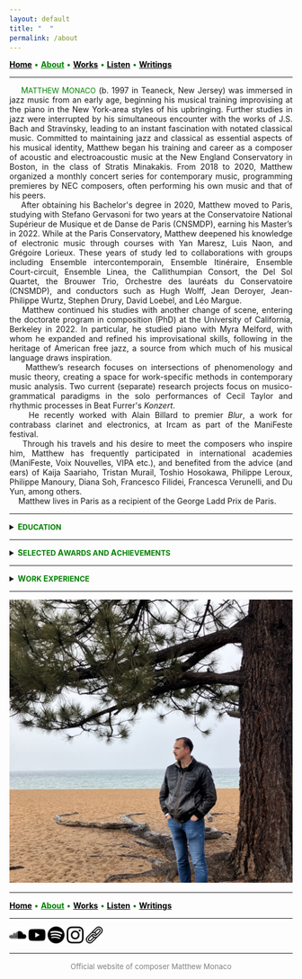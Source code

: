 ```yaml
---
layout: default
title: " ‎ "
permalink: /about
---
```


<a href="/" style="color: black">**Home**</a> <a style="color: green"> • </a> <a href="/about" style="color: green">**About**</a> <a style="color: green"> • </a> <a href="/works" style="color: black">**Works**</a> <a style="color: green"> • </a> <a href="/listen" style="color: black">**Listen**</a> <a style="color: green"> • </a> <a href="/writings" style="color: black">**Writings**</a>

***

<div style="text-align: justify">&nbsp; &nbsp; <a style="color: green">M<font size="2">ATTHEW</font> M<font size="2">ONACO</font></a> (b. 1997 in Teaneck, New Jersey) was immersed in jazz music from an early age, beginning his musical training improvising at the piano in the New York-area styles of his upbringing. Further studies in jazz were interrupted by his simultaneous encounter with the works of J.S. Bach and Stravinsky, leading to an instant fascination with notated classical music. Committed to maintaining jazz and classical as essential aspects of his musical identity, Matthew began his training and career as a composer of acoustic and electroacoustic music at the New England Conservatory in Boston, in the class of Stratis Minakakis. From 2018 to 2020, Matthew organized a monthly concert series for contemporary music, programming premieres by NEC composers, often performing his own music and that of his peers.</div>  


<div style="text-align: justify">&nbsp; &nbsp; After obtaining his Bachelor's degree in 2020, Matthew moved to Paris, studying with Stefano Gervasoni for two years at the Conservatoire National Supérieur de Musique et de Danse de Paris (CNSMDP), earning his Master’s in 2022. While at the Paris Conservatory, Matthew deepened his knowledge of electronic music through courses with Yan Maresz, Luis Naon, and Grégoire Lorieux. These years of study led to collaborations with groups including Ensemble intercontemporain, Ensemble Itinéraire, Ensemble Court-circuit, Ensemble Linea, the Callithumpian Consort, the Del Sol Quartet, the Brouwer Trio, Orchestre des lauréats du Conservatoire (CNSMDP), and conductors such as Hugh Wolff, Jean Deroyer, Jean-Philippe Wurtz, Stephen Drury, David Loebel, and Léo Margue.</div>  


<div style="text-align: justify">&nbsp; &nbsp; Matthew continued his studies with another change of scene, entering the doctorate program in composition (PhD) at the University of California, Berkeley in 2022. In particular, he studied piano with Myra Melford, with whom he expanded and refined his improvisational skills, following in the heritage of American free jazz, a source from which much of his musical language draws inspiration.</div>  


<div style="text-align: justify">&nbsp; &nbsp; Matthew’s research focuses on intersections of phenomenology and music theory, creating a space for work-specific methods in contemporary music analysis. Two current (separate) research projects focus on musico-grammatical paradigms in the solo performances of Cecil Taylor and rhythmic processes in Beat Furrer's <em>Konzert</em>. </div>  


<div style="text-align: justify">&nbsp; &nbsp; He recently worked with Alain Billard to premier <em>Blur</em>, a work for contrabass clarinet and electronics, at Ircam as part of the ManiFeste festival.</div>  


<div style="text-align: justify">&nbsp; &nbsp; Through his travels and his desire to meet the composers who inspire him, Matthew has frequently participated in international academies (ManiFeste, Voix Nouvelles, VIPA etc.), and benefited from the advice (and ears) of Kaija Saariaho, Tristan Murail, Toshio Hosokawa, Philippe Leroux, Philippe Manoury, Diana Soh, Francesco Filidei, Francesca Verunelli, and Du Yun, among others.</div>  


<div style="text-align: justify">&nbsp; &nbsp; Matthew lives in Paris as a recipient of the George Ladd Prix de Paris.</div>  

***

<details>
<summary><a style="color: green"><strong>E<font size="2">DUCATION</font></strong></a></summary>
<br>
<p style="padding-left: 1em; text-indent: -1em;">
<strong>PhD Candidate in Composition</strong> (degree in progress, graduation date: May 2027)
</p>
<p style="padding-left: 3em; text-indent: -3em;">
&nbsp; &nbsp; &nbsp; &nbsp; <em>University of California, Berkeley</em>
</p>
<p style="padding-left: 1em; text-indent: -1em;">
<strong>Master's Degree in Composition</strong> (2022)
</p>
<p style="padding-left: 3em; text-indent: -3em;">
&nbsp; &nbsp; &nbsp; &nbsp; <em>Conservatoire National Supérieur de Musique et de Danse de Paris</em>
</p>
<p style="padding-left: 1em; text-indent: -1em;">
<strong>Bachelor's Degree in Composition</strong> (2020)
</p>
<p style="padding-left: 3em; text-indent: -3em;">
&nbsp; &nbsp; &nbsp; &nbsp; <em>New England Conservatory</em>, Minor in Music Theory
</p>
</details>

***

<details>
<summary><a style="color: green"><strong>S<font size="2">ELECTED</font> A<font size="2">WARDS AND</font> A<font size="2">CHIEVEMENTS</font></strong></a></summary>
<br>
<p style="padding-left: 1em; text-indent: -1em;">
<font size="2"><strong>2025</strong></font> George Ladd Prix de Paris <font size="2">(Berkeley, USA)</font>     
</p>
<p style="padding-left: 1em; text-indent: -1em;">
<font size="2"><strong>2025</strong></font> Roselyn Schneider Eisner Prize in Music <font size="2">(Berkeley, USA)</font>     
</p>
<p style="padding-left: 1em; text-indent: -1em;">
<font size="2"><strong>2024</strong></font> Invited Composer, ManiFeste 2024 <font size="2">(Paris, France)</font>   
</p>
<p style="padding-left: 1em; text-indent: -1em;">
<font size="2"><strong>2023</strong></font> Composition Fellow, Workshop with Ensemble l'Itinéraire <font size="2">(Berkeley, USA)</font>   
</p>
<p style="padding-left: 1em; text-indent: -1em;">
<font size="2"><strong>2023</strong></font> Invited Composer, Académie Voix Nouvelles <font size="2">(Asnières-sur-Oise, France)</font>   
</p>
<p style="padding-left: 1em; text-indent: -1em;">
<font size="2"><strong>2021</strong> (November)</font> Composition Workshop with Ensemble intercontemporain <font size="2">(Paris, France)</font>   
</p>
<p style="padding-left: 1em; text-indent: -1em;">
<font size="2"><strong>2021</strong> (January)</font> Composition Workshop with Ensemble intercontemporain <font size="2">(Paris, France)</font>   
</p>
<p style="padding-left: 1em; text-indent: -1em;">
<font size="2"><strong>2019-2020</strong></font> Alinéa Composer-in-Residence <font size="2">(Boston, USA)</font>   
</p>
<p style="padding-left: 1em; text-indent: -1em;">
<font size="2"><strong>2019</strong></font> Callithumpian Consort Call for Scores Winner <font size="2">(Boston, USA)</font>   
</p>
<p style="padding-left: 1em; text-indent: -1em;">
<font size="2"><strong>2019</strong></font> Composition Fellow, Etchings Festival <font size="2">(Auvillar, France)</font>   
</p>
<p style="padding-left: 1em; text-indent: -1em;">
<font size="2"><strong>2019</strong></font> Composition Fellow, VIPA Festival <font size="2">(Valencia, Spain)</font>   
</p>
<p style="padding-left: 1em; text-indent: -1em;">
<font size="2"><strong>2018</strong></font> NEC Honors Ensemble Winner <font size="2">(Boston, USA)</font>   
</p>
<p style="padding-left: 1em; text-indent: -1em;">
<font size="2"><strong>2017</strong></font> Boston Philharmonic Youth Orchestra Young Composers Institute Winner <font size="2">(Boston, USA)</font>   
</p>
</details>

***

<details>
<summary><a style="color: green"><strong>W<font size="2">ORK</font> E<font size="2">XPERIENCE</font></strong></a></summary>
<br>
<p style="padding-left: 1em; text-indent: -1em;">
<font size="2"><strong>Aug. 2023 — Present</strong></font> Graduate Student Instructor at UC Berkeley <font size="2">(Berkeley, USA)</font>  
</p>
<p style="padding-left: 1em; text-indent: -1em;">
<font size="2"><strong>Sep. 2018 — May 2020</strong></font> Tuesday Night New Music Concert Series Curator <font size="2">(Boston, USA)</font>     
</p>
<p style="padding-left: 1em; text-indent: -1em;">
<font size="2"><strong>Jan. 2018 — May 2020</strong></font> NEC Music Theory TA/Tutor <font size="2">(Boston, USA)</font>     
</p>
<p style="padding-left: 1em; text-indent: -1em;">
<font size="2"><strong>Sep. 2018 — Mar. 2020</strong></font> New England Conservatory Preparatory School Substitute Instructor <font size="2">(Boston, USA)</font>     
</p>
<p style="padding-left: 1em; text-indent: -1em;">
<font size="2"><strong>Apr. 2018 — May 2018</strong></font> NEC School of Continuing Education Substitute Instructor <font size="2">(Boston, USA)</font>     
</p>
<p style="padding-left: 1em; text-indent: -1em;">
<font size="2"><strong>Apr. 2017 — Present</strong></font> Music Engraving (Freelance)  
</p>
<p style="padding-left: 1em; text-indent: -1em;">
<font size="2"><strong>Sep. 2015 — May 2016</strong></font> New York Philharmonic Education Department Intern <font size="2">(New York, USA)</font> 
</p>
</details>

***

![Tahoe](tahoe-standing.jpg)

***

<a href="/" style="color: black">**Home**</a> <a style="color: green"> • </a> <a href="/about" style="color: green">**About**</a> <a style="color: green"> • </a> <a href="/works" style="color: black">**Works**</a> <a style="color: green"> • </a> <a href="/listen" style="color: black">**Listen**</a> <a style="color: green"> • </a> <a href="/writings" style="color: black">**Writings**</a>

***

[<img src="./soundcloud.png" width="30" />](https://soundcloud.com/matthewtmonaco)  [<img src="./youtube.png" width="30" />](https://www.youtube.com/@matthewtmonaco)  [<img src="./spotify.png" width="30" />](https://open.spotify.com/artist/7c6dcoAhkkQznw76SGbMDu)  [<img src="./instagram.png" width="30" />](https://www.instagram.com/matthew.t.monaco)  [<img src="./link.png" width="30" />](https://linktr.ee/matthew.t.monaco)

***

<div style="text-align: center"><font size="2"><a style="color: grey"> Official website of composer Matthew Monaco </a></font></div>  

